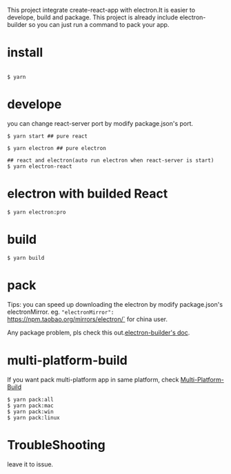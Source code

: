 This project integrate create-react-app with electron.It is easier to develope, build and package. This project is already include electron-builder so you can just run a command to pack your app.

# install

```shell

$ yarn

```

# develope

you can change react-server port by modify package.json's port.

```shell
$ yarn start ## pure react

$ yarn electron ## pure electron

## react and electron(auto run electron when react-server is start)
$ yarn electron-react

```

# electron with builded React

```shell
$ yarn electron:pro

```

# build

```shell
$ yarn build
```

# pack

Tips: you can speed up downloading the electron by modify package.json's electronMirror.
eg. `"electronMirror": `https://npm.taobao.org/mirrors/electron/` for china user.

Any package problem, pls check this out.[electron-builder's doc](https://github.com/electron-userland/electron-builder).

# multi-platform-build

If you want pack multi-platform app in same platform, check [Multi-Platform-Build](https://github.com/electron-userland/electron-builder/wiki/Multi-Platform-Build)

```shell 
$ yarn pack:all 
$ yarn pack:mac 
$ yarn pack:win 
$ yarn pack:linux 
```

# TroubleShooting

leave it to issue.